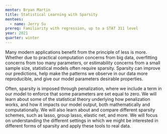 ```yaml
---
mentor: Bryan Martin
title: Statistical Learning with Sparsity
mentees:
  - name: Jerry Su
prereq: Familiarity with regression, up to a STAT 311 level
year: 2021
quarter: winter
---
```

Many modern applications benefit from the principle of less is more. Whether due to practical computation concerns from big data, overfitting concerns from too many parameters, or estimability concerns from a small sample size, statistical models often require sparsity. Sparsity can improve our predictions, help make the patterns we observe in our data more reproducible, and give our model parameters desirable properties.

Often, sparsity is imposed through penalization, where we include a term in our model to enforce that some parameters are set equal to zero. We will learn about some of the statistical theory underlying how penalization works, and how it impacts our model output, both mathematically and computationally. We will also learn about and compare different sparsity schemes, such as lasso, group lasso, elastic net, and more. We will focus on understanding the different settings in which we might be interested in different forms of sparsity and apply these tools to real data.